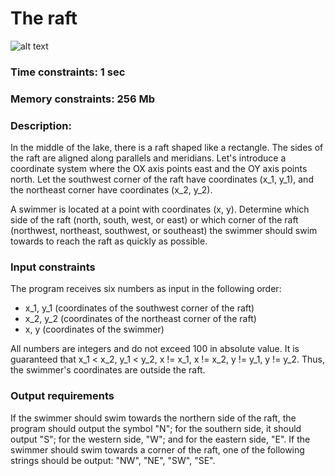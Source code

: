 # The raft

![alt text](https://contest.yandex.ru/testsys/statement-file?hash=eyJhbGciOiJkaXIiLCJlbmMiOiJBMjU2R0NNIn0..WtKkj8X7L1KKeLXV.ilJsL-F4DtGaoTnb-iKpX7VgxjtDYJMcRBVaQowX7OJGc9OXdPmI7PqbrKZBHdU7bGmlDfHSdm8swi2FoIah7_MUbLdjlw.Lpa_elDg5pSI4XVyggoxMQ)

### Time constraints: 1 sec
### Memory constraints: 256 Mb

### Description:
In the middle of the lake, there is a raft shaped like a rectangle. The sides of the raft are aligned along parallels and meridians. Let's introduce a coordinate system where the OX axis points east and the OY axis points north. Let the southwest corner of the raft have coordinates (x_1, y_1), and the northeast corner have coordinates (x_2, y_2).

A swimmer is located at a point with coordinates (x, y). Determine which side of the raft (north, south, west, or east) or which corner of the raft (northwest, northeast, southwest, or southeast) the swimmer should swim towards to reach the raft as quickly as possible.

### Input constraints
The program receives six numbers as input in the following order:
- x_1, y_1 (coordinates of the southwest corner of the raft)
- x_2, y_2 (coordinates of the northeast corner of the raft)
- x, y (coordinates of the swimmer)

All numbers are integers and do not exceed 100 in absolute value. It is guaranteed that x_1 < x_2, y_1 < y_2, x != x_1, x != x_2, y != y_1, y != y_2. Thus, the swimmer's coordinates are outside the raft.

### Output requirements
If the swimmer should swim towards the northern side of the raft, the program should output the symbol "N"; for the southern side, it should output "S"; for the western side, "W"; and for the eastern side, "E". If the swimmer should swim towards a corner of the raft, one of the following strings should be output: "NW", "NE", "SW", "SE".
